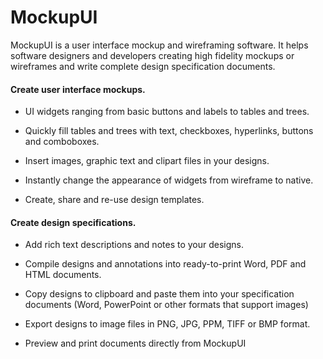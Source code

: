 # MockupUI

MockupUI is a user interface mockup and wireframing software. It helps software designers
and developers creating high fidelity mockups or wireframes and write complete design
specification documents.

#### Create user interface mockups. ####

+ UI widgets ranging from basic buttons and labels to tables and trees.

+ Quickly fill tables and trees with text, checkboxes, hyperlinks, buttons and comboboxes.

+ Insert images, graphic text and clipart files in your designs.

+ Instantly change the appearance of widgets from wireframe to native.

+ Create, share and re-use design templates.

#### Create design specifications. ####

+ Add rich text descriptions and notes to your designs.

+ Compile designs and annotations into ready-to-print Word, PDF and HTML documents.

+ Copy designs to clipboard and paste them into your specification documents (Word, PowerPoint or other formats that support images)

+ Export designs to image files in PNG, JPG, PPM, TIFF or BMP format.

+ Preview and print documents directly from MockupUI

